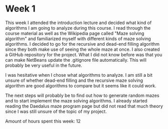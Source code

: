 # Week 1
This week I attended the introduction lecture and decided what kind of algorithms I am going to analyze during this course. I read through the course material as well as the Wikipedia page called "Maze solving algorithm" and familiarized myself with different kinds of maze solving algorithms. I decided to go for the recursive and dead-end filling algorithm since they both make use of seeing the whole maze at once. I also created a GitHub repository for the project. What I did not know before was that you can make NetBeans update the .gitignore file automatically. This will probably be very useful in the future.

I was hesitative when I chose what algorithms to analyze. I am still a bit unsure of whether dead-end filling and the recursive maze solving algorithm are good algorithms to compare but it seems like it could work.

The next steps will probably be to find out how to generate random mazes and to start implement the maze solving algorithms. I already started reading the Daedalus maze program page but did not read that much theory since I was still unsure of the topic of my project.

Amount of hours spent this week: 12
